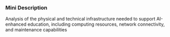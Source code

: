 ### Mini Description

Analysis of the physical and technical infrastructure needed to support AI-enhanced education, including computing resources, network connectivity, and maintenance capabilities
